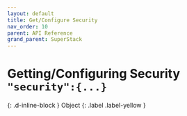 ```yaml
---
layout: default
title: Get/Configure Security
nav_order: 10
parent: API Reference
grand_parent: SuperStack
---
```


# Getting/Configuring Security `"security":{...}`
{: .d-inline-block }
Object
{: .label .label-yellow }

